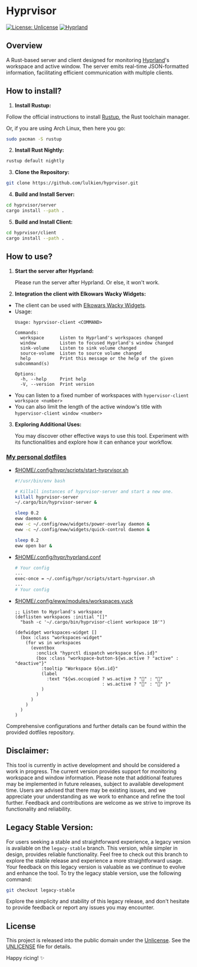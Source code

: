 # Hyprvisor

[![License: Unlicense](https://img.shields.io/badge/license-Unlicense-blue.svg)](http://unlicense.org/)
[![Hyprland](https://img.shields.io/badge/Made%20for-Hyprland-blue)](https://github.com/hyprwm/Hyprland)

## Overview

A Rust-based server and client designed for monitoring [Hyprland](https://github.com/hyprwm/Hyprland)'s workspace and active window. The server emits real-time JSON-formatted information, facilitating efficient communication with multiple clients.

## How to install?

1. **Install Rustup:**

Follow the official instructions to install [Rustup](https://rustup.rs/), the Rust toolchain manager.

Or, if you are using Arch Linux, then here you go:

```bash
sudo pacman -S rustup
```

2. **Install Rust Nightly:**

```bash
rustup default nightly
```

3. **Clone the Repository:**

```bash
git clone https://github.com/lulkien/hyprvisor.git
```

4. **Build and Install Server:**

```bash
cd hyprvisor/server
cargo install --path .
```
 
5. **Build and Install Client:**

```bash
cd hyprvisor/client
cargo install --path .
```

## How to use?

1. **Start the server after Hyprland:**
   
   Please run the server after Hyprland. Or else, it won't work.

2. **Integration the client with Elkowars Wacky Widgets:**
   
- The client can be used with [Elkowars Wacky Widgets](https://github.com/elkowar/eww).
- Usage:
  ```console
  Usage: hyprvisor-client <COMMAND>

  Commands:
    workspace      Listen to Hyprland's workspaces changed
    window         Listen to focused Hyprland's window changed
    sink-volume    Listen to sink volume changed
    source-volume  Listen to source volume changed
    help           Print this message or the help of the given subcommand(s)

  Options:
    -h, --help     Print help
    -V, --version  Print version
  ```
- You can listen to a fixed number of workspaces with `hypervisor-client workspace <number>`
- You can also limit the length of the active window's title with `hypervisor-client window <number>`

3. **Exploring Additional Uses:**
   
   You may discover other effective ways to use this tool. Experiment with its functionalities and explore how it can enhance your workflow.

### [My personal dotfiles](https://github.com/lulkien/dotfiles)

- [$HOME/.config/hypr/scripts/start-hyprvisor.sh](https://github.com/lulkien/dotfiles/blob/hyprland/home/.config/hypr/scripts/start-hyprvisor.sh)

  ```bash
  #!/usr/bin/env bash

  # Killall instances of hyprvisor-server and start a new one.
  killall hyprvisor-server
  ~/.cargo/bin/hyprvisor-server &

  sleep 0.2
  eww daemon &
  eww -c ~/.config/eww/widgets/power-overlay daemon &
  eww -c ~/.config/eww/widgets/quick-control daemon &

  sleep 0.2
  eww open bar &
  ```

- [$HOME/.config/hypr/hyprland.conf](https://github.com/lulkien/dotfiles/blob/hyprland/home/.config/hypr/hyprland.conf)
  ```bash
  # Your config
  ...
  exec-once = ~/.config/hypr/scripts/start-hyprvisor.sh
  ...
  # Your config
  ```
- [$HOME/.config/eww/modules/workspaces.yuck](https://github.com/lulkien/dotfiles/blob/hyprland/home/.config/eww/modules/workspaces.yuck)
  ```yuck
  ;; Listen to Hyprland's workspace
  (deflisten workspaces :initial "[]"
    "bash -c '~/.cargo/bin/hyprvisor-client workspace 10'")

  (defwidget workspaces-widget []
    (box :class "workspaces-widget"
      (for ws in workspaces
        (eventbox
          :onclick "hyprctl dispatch workspace ${ws.id}"
          (box :class "workspace-button-${ws.active ? "active" : "deactive"}"
            :tooltip "Workspace ${ws.id}"
            (label
              :text "${ws.occupied ? ws.active ? "" : "󰻃"
                                   : ws.active ? "" : "" }"
            )
          )
        )
      )
    )
  )
  ```
Comprehensive configurations and further details can be found within the provided dotfiles repository.

## Disclaimer:

This tool is currently in active development and should be considered a work in progress. The current version provides support for monitoring workspace and window information. Please note that additional features may be implemented in future releases, subject to available development time. Users are advised that there may be existing issues, and we appreciate your understanding as we work to enhance and refine the tool further. Feedback and contributions are welcome as we strive to improve its functionality and reliability.

## Legacy Stable Version:

For users seeking a stable and straightforward experience, a legacy version is available on the `legacy-stable` branch. This version, while simpler in design, provides reliable functionality. Feel free to check out this branch to explore the stable release and experience a more straightforward usage. Your feedback on this legacy version is valuable as we continue to evolve and enhance the tool. To try the legacy stable version, use the following command:

```bash
git checkout legacy-stable
```

Explore the simplicity and stability of this legacy release, and don't hesitate to provide feedback or report any issues you may encounter.

## License

This project is released into the public domain under the [Unlicense](https://unlicense.org). See the [UNLICENSE](https://github.com/lulkien/dotfiles/blob/master/UNLICENSE) file for details.

Happy ricing! ✨
